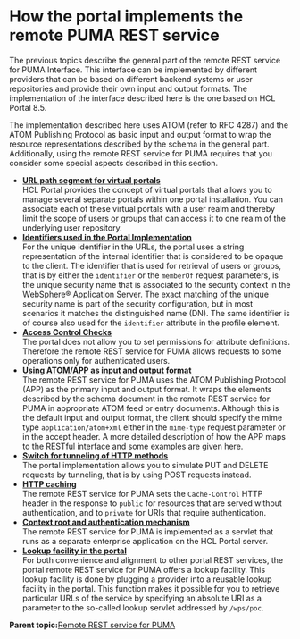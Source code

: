 # How the portal implements the remote PUMA REST service

The previous topics describe the general part of the remote REST service for PUMA Interface. This interface can be implemented by different providers that can be based on different backend systems or user repositories and provide their own input and output formats. The implementation of the interface described here is the one based on HCL Portal 8.5.

The implementation described here uses ATOM \(refer to RFC 4287\) and the ATOM Publishing Protocol as basic input and output format to wrap the resource representations described by the schema in the general part. Additionally, using the remote REST service for PUMA requires that you consider some special aspects described in this section.

-   **[URL path segment for virtual portals](../dev/uprof_rest_wp_vp.md)**  
HCL Portal provides the concept of virtual portals that allows you to manage several separate portals within one portal installation. You can associate each of these virtual portals with a user realm and thereby limit the scope of users or groups that can access it to one realm of the underlying user repository.
-   **[Identifiers used in the Portal Implementation](../dev/uprof_rest_wp_id.md)**  
For the unique identifier in the URLs, the portal uses a string representation of the internal identifier that is considered to be opaque to the client. The identifier that is used for retrieval of users or groups, that is by either the `identifier` or the `memberOf` request parameters, is the unique security name that is associated to the security context in the WebSphere® Application Server. The exact matching of the unique security name is part of the security configuration, but in most scenarios it matches the distinguished name \(DN\). The same identifier is of course also used for the `identifier` attribute in the profile element.
-   **[Access Control Checks](../dev/uprof_rest_wp_pac.md)**  
The portal does not allow you to set permissions for attribute definitions. Therefore the remote REST service for PUMA allows requests to some operations only for authenticated users.
-   **[Using ATOM/APP as input and output format](../dev/uprof_rest_wp_appio.md)**  
The remote REST service for PUMA uses the ATOM Publishing Protocol \(APP\) as the primary input and output format. It wraps the elements described by the schema document in the remote REST service for PUMA in appropriate ATOM feed or entry documents. Although this is the default input and output format, the client should specify the mime type `application/atom+xml` either in the `mime-type` request parameter or in the accept header. A more detailed description of how the APP maps to the RESTful interface and some examples are given here.
-   **[Switch for tunneling of HTTP methods](../dev/uprof_rest_wp_tnlhttp.md)**  
The portal implementation allows you to simulate PUT and DELETE requests by tunneling, that is by using POST requests instead.
-   **[HTTP caching](../dev/uprof_rest_wp_httpcach.md)**  
The remote REST service for PUMA sets the `Cache-Control` HTTP header in the response to `public` for resources that are served without authentication, and to `private` for URIs that require authentication.
-   **[Context root and authentication mechanism](../dev/uprof_rest_wp_cntxrtauth.md)**  
The remote REST service for PUMA is implemented as a servlet that runs as a separate enterprise application on the HCL Portal server.
-   **[Lookup facility in the portal](../dev/uprof_rest_wp_lookup.md)**  
For both convenience and alignment to other portal REST services, the portal remote REST service for PUMA offers a lookup facility. This lookup facility is done by plugging a provider into a reusable lookup facility in the portal. This function makes it possible for you to retrieve particular URLs of the service by specifying an absolute URI as a parameter to the so-called lookup servlet addressed by `/wps/poc`.

**Parent topic:**[Remote REST service for PUMA](../dev/uprof_rest.md)

